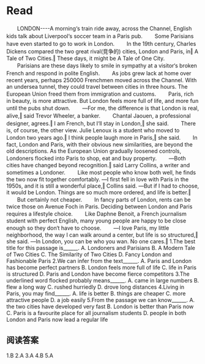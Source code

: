 # Read

　　LONDON----A morning‘s train ride away, across the Channel, English kids talk about Liverpool‘s soccer team in a Paris pub.
　　Some Parisians have even started to go to work in London.
　　In the 19th century, Charles Dickens compared the two great rival(竞争的) cities, London and Paris, in‖ A Tale of Two Cities.‖ These days, it might be A Tale of One City.
　　Parisians are these days likely to smile in sympathy at a visitor‘s broken French and respond in polite English.
　　As jobs grew lack at home over recent years, perhaps 250000 Frenchmen moved across the Channel. With an undersea tunnel, they could travel between cities in three hours. The European Union freed them from immigration and customs.
　　Paris, rich in beauty, is more attractive. But London feels more full of life, and more fun until the pubs shut down.
　　―For me, the difference is that London is real, alive,‖ said Trevor Wheeler, a banker.
　　Chantal Jaouen, a professional designer, agrees.‖ I am French, but I‘ll stay in London,‖ she said.
　　There is, of course, the other view. Julie Lenoux is a student who moved to London two years ago.‖ I think people laugh more in Paris,‖ she said.
　　In fact, London and Paris, with their obvious new similarities, are beyond the old descriptions. As the European Union gradually loosened controls, Londoners flocked into Paris to shop, eat and buy property.
　　―Both cities have changed beyond recognition.‖ said Larry Collins, a writer and sometimes a Londoner.
　　Like most people who know both well, he finds the two now fit together comfortably. ―I first fell in love with Paris in the 1950s, and it is still a wonderful place,‖ Collins said. ―But if I had to choose, it would be London. Things are so much more ordered, and life is better.‖
　　But certainly not cheaper.
　　In fancy parts of London, rents can be twice those on Avenue Foch in Paris. Deciding between London and Paris requires a lifestyle choice.
　　Like Daphne Benoit, a French journalism student with perfect English, many young people are happy to be close enough so they don‘t have to choose.
　　―I love Paris, my little neighborhood, the way I can walk around a center, but life is so structured,‖ she said. ―In London, you can be who you wan. No one cares.‖
1.The best title for this passage is______.
A. Londoners and Parisians 
B. A Modern Tale of Two Cities 
C. The Similarity of Two Cities
D. Fancy London and Fashionable Paris
2.We can infer from the text______.
A. Paris and London has become perfect partners 
B. London feels more full of life 
C. life in Paris is structured
D. Paris and London have become fierce competitors
3.The underlined word flocked probably means______.
A. came in large numbers B. flew a long way C. rushed hurriedly D. drove long distances
4.Living in Paris, you may find______.
A. life is better B. things are cheaper C. more attractive people D. a job easily
5.From the passage we can know______.
A. the two cities have developed very fast 
B. London is better than Paris now
C. Paris is a favourite place for all journalism students 
D. people in both London and Paris now lead a regular life
## 阅读答案
1.B
2.A
3.A
4.B
5.A
